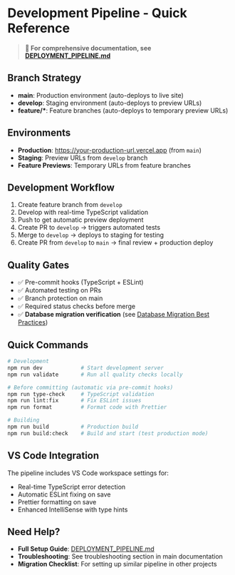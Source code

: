 # Development Pipeline - Quick Reference

> **📖 For comprehensive documentation, see [DEPLOYMENT_PIPELINE.md](./DEPLOYMENT_PIPELINE.md)**

## Branch Strategy

- **main**: Production environment (auto-deploys to live site)
- **develop**: Staging environment (auto-deploys to preview URLs)
- **feature/\***: Feature branches (auto-deploys to temporary preview URLs)

## Environments

- **Production**: https://your-production-url.vercel.app (from `main`)
- **Staging**: Preview URLs from `develop` branch
- **Feature Previews**: Temporary URLs from feature branches

## Development Workflow

1. Create feature branch from `develop`
2. Develop with real-time TypeScript validation
3. Push to get automatic preview deployment
4. Create PR to `develop` → triggers automated tests
5. Merge to `develop` → deploys to staging for testing
6. Create PR from `develop` to `main` → final review + production deploy

## Quality Gates

- ✅ Pre-commit hooks (TypeScript + ESLint)
- ✅ Automated testing on PRs
- ✅ Branch protection on main
- ✅ Required status checks before merge
- ✅ **Database migration verification** (see [Database Migration Best Practices](./DATABASE_MIGRATION_BEST_PRACTICES.md))

## Quick Commands

```bash
# Development
npm run dev            # Start development server
npm run validate       # Run all quality checks locally

# Before committing (automatic via pre-commit hooks)
npm run type-check     # TypeScript validation
npm run lint:fix       # Fix ESLint issues
npm run format         # Format code with Prettier

# Building
npm run build          # Production build
npm run build:check    # Build and start (test production mode)
```

## VS Code Integration

The pipeline includes VS Code workspace settings for:

- Real-time TypeScript error detection
- Automatic ESLint fixing on save
- Prettier formatting on save
- Enhanced IntelliSense with type hints

## Need Help?

- **Full Setup Guide**: [DEPLOYMENT_PIPELINE.md](./DEPLOYMENT_PIPELINE.md)
- **Troubleshooting**: See troubleshooting section in main documentation
- **Migration Checklist**: For setting up similar pipeline in other projects

